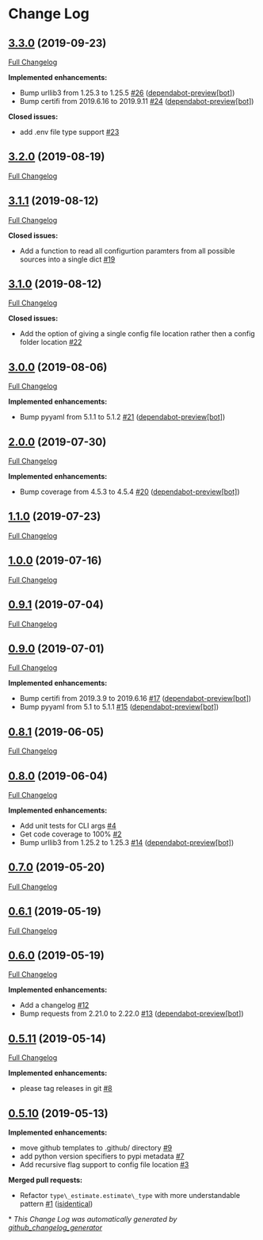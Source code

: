 # Change Log

## [3.3.0](https://github.com/naorlivne/parse_it/tree/3.3.0) (2019-09-23)
[Full Changelog](https://github.com/naorlivne/parse_it/compare/3.2.0...3.3.0)

**Implemented enhancements:**

- Bump urllib3 from 1.25.3 to 1.25.5 [\#26](https://github.com/naorlivne/parse_it/pull/26) ([dependabot-preview[bot]](https://github.com/apps/dependabot-preview))
- Bump certifi from 2019.6.16 to 2019.9.11 [\#24](https://github.com/naorlivne/parse_it/pull/24) ([dependabot-preview[bot]](https://github.com/apps/dependabot-preview))

**Closed issues:**

- add .env file type support [\#23](https://github.com/naorlivne/parse_it/issues/23)

## [3.2.0](https://github.com/naorlivne/parse_it/tree/3.2.0) (2019-08-19)
[Full Changelog](https://github.com/naorlivne/parse_it/compare/3.1.1...3.2.0)

## [3.1.1](https://github.com/naorlivne/parse_it/tree/3.1.1) (2019-08-12)
[Full Changelog](https://github.com/naorlivne/parse_it/compare/3.1.0...3.1.1)

**Closed issues:**

- Add a function to read all configurtion paramters from all possible sources into a single dict [\#19](https://github.com/naorlivne/parse_it/issues/19)

## [3.1.0](https://github.com/naorlivne/parse_it/tree/3.1.0) (2019-08-12)
[Full Changelog](https://github.com/naorlivne/parse_it/compare/3.0.0...3.1.0)

**Closed issues:**

- Add the option of giving a single config file location rather then a config folder location [\#22](https://github.com/naorlivne/parse_it/issues/22)

## [3.0.0](https://github.com/naorlivne/parse_it/tree/3.0.0) (2019-08-06)
[Full Changelog](https://github.com/naorlivne/parse_it/compare/2.0.0...3.0.0)

**Implemented enhancements:**

- Bump pyyaml from 5.1.1 to 5.1.2 [\#21](https://github.com/naorlivne/parse_it/pull/21) ([dependabot-preview[bot]](https://github.com/apps/dependabot-preview))

## [2.0.0](https://github.com/naorlivne/parse_it/tree/2.0.0) (2019-07-30)
[Full Changelog](https://github.com/naorlivne/parse_it/compare/1.1.0...2.0.0)

**Implemented enhancements:**

- Bump coverage from 4.5.3 to 4.5.4 [\#20](https://github.com/naorlivne/parse_it/pull/20) ([dependabot-preview[bot]](https://github.com/apps/dependabot-preview))

## [1.1.0](https://github.com/naorlivne/parse_it/tree/1.1.0) (2019-07-23)
[Full Changelog](https://github.com/naorlivne/parse_it/compare/1.0.0...1.1.0)

## [1.0.0](https://github.com/naorlivne/parse_it/tree/1.0.0) (2019-07-16)
[Full Changelog](https://github.com/naorlivne/parse_it/compare/0.9.1...1.0.0)

## [0.9.1](https://github.com/naorlivne/parse_it/tree/0.9.1) (2019-07-04)
[Full Changelog](https://github.com/naorlivne/parse_it/compare/0.9.0...0.9.1)

## [0.9.0](https://github.com/naorlivne/parse_it/tree/0.9.0) (2019-07-01)
[Full Changelog](https://github.com/naorlivne/parse_it/compare/0.8.1...0.9.0)

**Implemented enhancements:**

- Bump certifi from 2019.3.9 to 2019.6.16 [\#17](https://github.com/naorlivne/parse_it/pull/17) ([dependabot-preview[bot]](https://github.com/apps/dependabot-preview))
- Bump pyyaml from 5.1 to 5.1.1 [\#15](https://github.com/naorlivne/parse_it/pull/15) ([dependabot-preview[bot]](https://github.com/apps/dependabot-preview))

## [0.8.1](https://github.com/naorlivne/parse_it/tree/0.8.1) (2019-06-05)
[Full Changelog](https://github.com/naorlivne/parse_it/compare/0.8.0...0.8.1)

## [0.8.0](https://github.com/naorlivne/parse_it/tree/0.8.0) (2019-06-04)
[Full Changelog](https://github.com/naorlivne/parse_it/compare/0.7.0...0.8.0)

**Implemented enhancements:**

- Add unit tests for CLI args [\#4](https://github.com/naorlivne/parse_it/issues/4)
- Get code coverage to 100% [\#2](https://github.com/naorlivne/parse_it/issues/2)
- Bump urllib3 from 1.25.2 to 1.25.3 [\#14](https://github.com/naorlivne/parse_it/pull/14) ([dependabot-preview[bot]](https://github.com/apps/dependabot-preview))

## [0.7.0](https://github.com/naorlivne/parse_it/tree/0.7.0) (2019-05-20)
[Full Changelog](https://github.com/naorlivne/parse_it/compare/0.6.1...0.7.0)

## [0.6.1](https://github.com/naorlivne/parse_it/tree/0.6.1) (2019-05-19)
[Full Changelog](https://github.com/naorlivne/parse_it/compare/0.6.0...0.6.1)

## [0.6.0](https://github.com/naorlivne/parse_it/tree/0.6.0) (2019-05-19)
[Full Changelog](https://github.com/naorlivne/parse_it/compare/0.5.11...0.6.0)

**Implemented enhancements:**

- Add a changelog [\#12](https://github.com/naorlivne/parse_it/issues/12)
- Bump requests from 2.21.0 to 2.22.0 [\#13](https://github.com/naorlivne/parse_it/pull/13) ([dependabot-preview[bot]](https://github.com/apps/dependabot-preview))

## [0.5.11](https://github.com/naorlivne/parse_it/tree/0.5.11) (2019-05-14)
[Full Changelog](https://github.com/naorlivne/parse_it/compare/0.5.10...0.5.11)

**Implemented enhancements:**

- please tag releases in git [\#8](https://github.com/naorlivne/parse_it/issues/8)

## [0.5.10](https://github.com/naorlivne/parse_it/tree/0.5.10) (2019-05-13)
**Implemented enhancements:**

- move github templates to .github/ directory [\#9](https://github.com/naorlivne/parse_it/issues/9)
- add python version specifiers to pypi metadata [\#7](https://github.com/naorlivne/parse_it/issues/7)
- Add recursive flag support to config file location [\#3](https://github.com/naorlivne/parse_it/issues/3)

**Merged pull requests:**

- Refactor `type\_estimate.estimate\_type` with more understandable pattern [\#1](https://github.com/naorlivne/parse_it/pull/1) ([isidentical](https://github.com/isidentical))



\* *This Change Log was automatically generated by [github_changelog_generator](https://github.com/skywinder/Github-Changelog-Generator)*